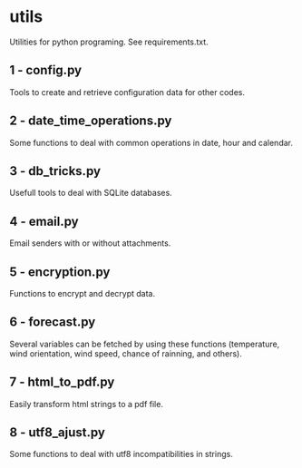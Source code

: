# utils
Utilities for python programing. See requirements.txt.

## 1 - config.py

Tools to create and retrieve configuration data for other codes.

## 2 - date_time_operations.py
Some functions to deal with common operations in date, hour and calendar.

## 3 - db_tricks.py
Usefull tools to deal with SQLite databases.

## 4 - email.py
Email senders with or without attachments.

## 5 - encryption.py
Functions to encrypt and decrypt data.

## 6 - forecast.py
Several variables can be fetched by using these functions (temperature, wind orientation, wind speed, chance of rainning, and others).

## 7 - html_to_pdf.py
Easily transform html strings to a pdf file.

## 8 - utf8_ajust.py
Some functions to deal with utf8 incompatibilities in strings.

